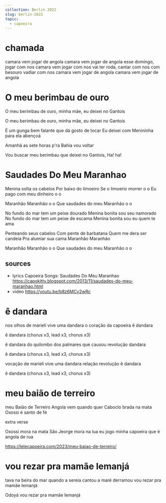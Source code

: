 ```yaml
---
collection: Berlin 2022
slug: berlin-2022
topic:
  - capoeira
---
```

# chamada

camara vem jogar de angola
camara vem jogar de angola
esse domingo, jogar com nos
camara vem jogar com nos
vai ter roda, cantar com nos
com besouro vadiar com nos
camara vem jogar de angola
camara vem jogar de angola

# O meu berimbau de ouro

O meu berimbau de ouro,
minha mãe, eu deixei no Gantois

O meu berimbau de ouro,
minha mãe, eu deixei no Gantois

É um gunga bem falante
que dá gosto de tocar
Eu deixei com Menininha
para ela abençoá

Amanhã as sete horas
p'ra Bahia vou voltar

Vou buscar meu berimbau
que deixei no Gantois,
Ha! ha!

# Saudades Do Meu Maranhao

Menina solta os cabelos
Por baixo do limoeiro
Se o limoerio morrer o o
Eu pago com meu dinheiro o o

Maranhão Maranhão o o
Que saudades do meu Maranhão o o

No fundo do mar tem um peixe dourado
Menina bonita sou seu namorado
No fundo do mar tem um peixe de escama
Menina bonita sou eu quem te ama

Penteando seus cabelos
Com pente de barbatana
Quem me dera ser candeia
Pra alumiar sua cama
Maranhão Maranhão

Maranhão Maranhão o o
Que saudades do meu Maranhão o o

## sources
- lyrics Capoeira Songs: Saudades Do Meu Maranhao https://capokitty.blogspot.com/2013/11/saudades-do-meu-maranhao.html
- video https://youtu.be/b8z6MCy2wRc

# ê dandara

nos olhos de marieli
vive uma dandara
o coração da capoeira
ê dandara

ê dandara (chorus x3, lead x3, chorus x3)

ê dandara
do quilombo dos palmares
que causou revolução
dandara

ê dandara (chorus x3, lead x3, chorus x3)

vocação de marieli
vive uma dandara
relação revolução
ê dandara

ê dandara (chorus x3, lead x3, chorus x3)

# meu baião de terreiro

meu Baião de Terreiro
Angola vem quando quer
Caboclo brada na mata
Oxossi é santo de fé

extra verse

Oxossi mora na mata
São Jeorge mora na lua
eu jogo minha capoeira
que é angola de rua

https://lelecapoeira.com/2023/meu-baiao-de-terreiro/

# vou rezar pra mamãe Iemanjá

tava na beira do mar
quando a sereia cantou
a maré derramou
vou rezar pra mamãe Iemanjá

Odoyá
vou rezar pra mamãe Iemanjá
